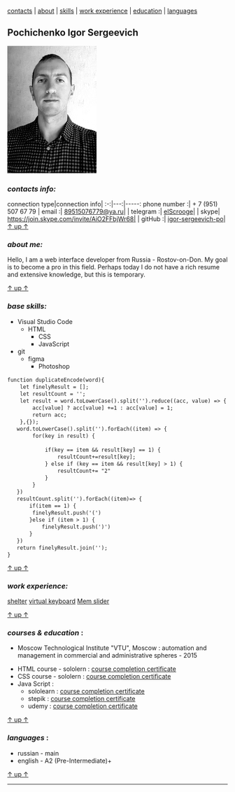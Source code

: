 <a id= "up"></a>
[contacts](#contacts) | [about](#about) | [skills](#skills) | [work experience](#experience) | [education](#education) | [languages](#languages)
## Pochichenko Igor Sergeevich
![avatar_pic](/cv-avatar.jpg)
<a id="contacts"></a>
### *contacts info:*
  connection type|connection info|
:-:|---:|-----:
 phone number :| + 7 (951) 507 67 79
| email :| 89515076779@ya.ru|
| telegram :| [elScrooge](https://t.me/elScrooge)|
| skype| https://join.skype.com/invite/AiO2FFbjWr68|
| gitHub :| [igor-sergeevich-po](https://github.com/igor-sergeevich-po)|
[↑ up ↑](#up)
<a id= "about"></a>
### *about me:*
Hello, I am a web interface developer from Russia - Rostov-on-Don. My goal is to become a pro in this field. Perhaps today I do not have a rich resume and extensive knowledge, but this is temporary.

[↑ up ↑](#up)
<a id= "skills"></a>
### *base skills:*
- Visual Studio Code
    - HTML
        - CSS
        - JavaScript
- git
    - figma
        - Photoshop
```
function duplicateEncode(word){
    let finelyResult = [];
    let resultCount = '';
    let result = word.toLowerCase().split('').reduce((acc, value) => {
        acc[value] ? acc[value] +=1 : acc[value] = 1;
        return acc;
    },{});
   word.toLowerCase().split('').forEach((item) => {
        for(key in result) {
            
            if(key == item && result[key] == 1) {
                resultCount+=result[key];
            } else if (key == item && result[key] > 1) {
                resultCount+= "2"
            }
        }
   })
   resultCount.split('').forEach((item)=> {
       if(item == 1) {
        finelyResult.push('(')
       }else if (item > 1) {
           finelyResult.push(')')
       }
   })
   return finelyResult.join('');
}
```
[↑ up ↑](#up)
<a id= "experience"></a>
### *work experience:*
[shelter](https://rolling-scopes-school.github.io/igor-sergeevich-po-JSFE2022Q1/shelter/pages/main/)
[virtual keyboard](https://igor-sergeevich-po.github.io/RSS-virtual-keyboard/)
[Mem slider](https://igor-sergeevich-po.github.io/cssMemSlider/)

[↑ up ↑](#up)
<a id= "education"></a>
### *courses & education* :
* Moscow Technological Institute "VTU", Moscow : automation and management in commercial and administrative spheres - 2015
- HTML course - sololern : [
course completion certificate](https://www.sololearn.com/Certificate/1014-9727737/pdf/)
- CSS course - sololern : [
course completion certificate](https://www.sololearn.com/Certificate/1023-9727737/pdf/)
- Java Script :
   - sololearn : [course completion certificate](https://www.sololearn.com/certificates/course/en/9727737/1024/landscape/png)
   - stepik : [course completion certificate](https://stepik.org/cert/1346296)
   - udemy : [course completion certificate](https://udemy-certificate.s3.amazonaws.com/image/UC-b9ba6859-672f-4f83-9b0e-5e90cb1cb832.jpg?v=1640435180000)

[↑ up ↑](#up)
<a id= "languages"></a>
### *languages* :
- russian - main
- english - A2 (Pre-Intermediate)+

[↑ up ↑](#up)


***
